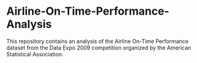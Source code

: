 # Airline-On-Time-Performance-Analysis
This repository contains an analysis of the Airline On-Time Performance dataset from the Data Expo 2009 competition organized by the American Statistical Association.
